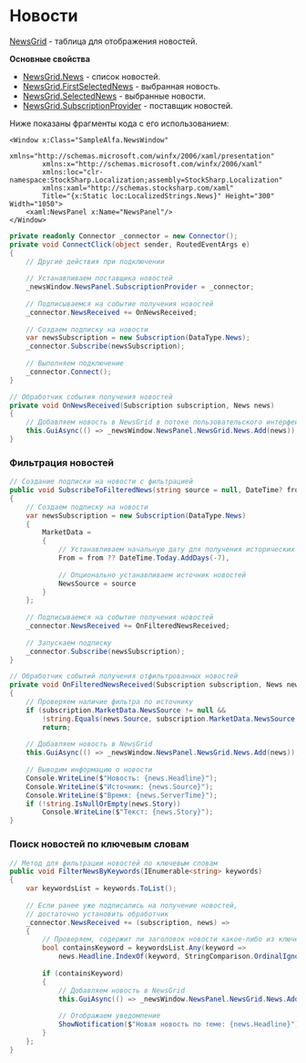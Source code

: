 # Новости

[NewsGrid](xref:StockSharp.Xaml.NewsGrid) - таблица для отображения новостей. 

**Основные свойства**

- [NewsGrid.News](xref:StockSharp.Xaml.NewsGrid.News) - список новостей.
- [NewsGrid.FirstSelectedNews](xref:StockSharp.Xaml.NewsGrid.FirstSelectedNews) - выбранная новость.
- [NewsGrid.SelectedNews](xref:StockSharp.Xaml.NewsGrid.SelectedNews) - выбранные новости.
- [NewsGrid.SubscriptionProvider](xref:StockSharp.Xaml.NewsGrid.SubscriptionProvider) - поставщик новостей.

Ниже показаны фрагменты кода с его использованием:

```xaml
<Window	x:Class="SampleAlfa.NewsWindow"
		xmlns="http://schemas.microsoft.com/winfx/2006/xaml/presentation"
		xmlns:x="http://schemas.microsoft.com/winfx/2006/xaml"
		xmlns:loc="clr-namespace:StockSharp.Localization;assembly=StockSharp.Localization"
		xmlns:xaml="http://schemas.stocksharp.com/xaml"
		Title="{x:Static loc:LocalizedStrings.News}" Height="300" Width="1050">
	<xaml:NewsPanel x:Name="NewsPanel"/>
</Window>
```

```cs
private readonly Connector _connector = new Connector();
private void ConnectClick(object sender, RoutedEventArgs e)
{
	// Другие действия при подключении
	
	// Устанавливаем поставщика новостей
	_newsWindow.NewsPanel.SubscriptionProvider = _connector;
	
	// Подписываемся на событие получения новостей
	_connector.NewsReceived += OnNewsReceived;
	
	// Создаем подписку на новости
	var newsSubscription = new Subscription(DataType.News);
	_connector.Subscribe(newsSubscription);
	
	// Выполняем подключение
	_connector.Connect();
}

// Обработчик события получения новостей
private void OnNewsReceived(Subscription subscription, News news)
{
	// Добавляем новость в NewsGrid в потоке пользовательского интерфейса
	this.GuiAsync(() => _newsWindow.NewsPanel.NewsGrid.News.Add(news));
}
```

### Фильтрация новостей

```cs
// Создание подписки на новости с фильтрацией
public void SubscribeToFilteredNews(string source = null, DateTime? from = null)
{
	// Создаем подписку на новости
	var newsSubscription = new Subscription(DataType.News)
	{
		MarketData =
		{
			// Устанавливаем начальную дату для получения исторических новостей
			From = from ?? DateTime.Today.AddDays(-7),
			
			// Опционально устанавливаем источник новостей
			NewsSource = source
		}
	};
	
	// Подписываемся на событие получения новостей
	_connector.NewsReceived += OnFilteredNewsReceived;
	
	// Запускаем подписку
	_connector.Subscribe(newsSubscription);
}

// Обработчик событий получения отфильтрованных новостей
private void OnFilteredNewsReceived(Subscription subscription, News news)
{
	// Проверяем наличие фильтра по источнику
	if (subscription.MarketData.NewsSource != null && 
		!string.Equals(news.Source, subscription.MarketData.NewsSource, StringComparison.OrdinalIgnoreCase))
		return;
		
	// Добавляем новость в NewsGrid
	this.GuiAsync(() => _newsWindow.NewsPanel.NewsGrid.News.Add(news));
	
	// Выводим информацию о новости
	Console.WriteLine($"Новость: {news.Headline}");
	Console.WriteLine($"Источник: {news.Source}");
	Console.WriteLine($"Время: {news.ServerTime}");
	if (!string.IsNullOrEmpty(news.Story))
		Console.WriteLine($"Текст: {news.Story}");
}
```

### Поиск новостей по ключевым словам

```cs
// Метод для фильтрации новостей по ключевым словам
public void FilterNewsByKeywords(IEnumerable<string> keywords)
{
	var keywordsList = keywords.ToList();
	
	// Если ранее уже подписались на получение новостей,
	// достаточно установить обработчик
	_connector.NewsReceived += (subscription, news) =>
	{
		// Проверяем, содержит ли заголовок новости какое-либо из ключевых слов
		bool containsKeyword = keywordsList.Any(keyword => 
			news.Headline.IndexOf(keyword, StringComparison.OrdinalIgnoreCase) >= 0);
			
		if (containsKeyword)
		{
			// Добавляем новость в NewsGrid
			this.GuiAsync(() => _newsWindow.NewsPanel.NewsGrid.News.Add(news));
			
			// Отображаем уведомление
			ShowNotification($"Новая новость по теме: {news.Headline}");
		}
	};
}
```